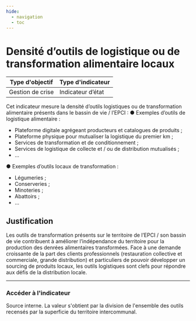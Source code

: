 ```yaml
---
hide:
  - navigation
  - toc
---
```

# Densité d’outils de logistique ou de transformation alimentaire locaux 

|Type d'objectif|Type d'indicateur|
|--|--|
|Gestion de crise|Indicateur d’état|

Cet indicateur mesure la densité d’outils logistiques ou de transformation alimentaire présents dans le bassin de vie / l’EPCI : 
●  Exemples d’outils de logistique alimentaire : 
* Plateforme digitale agrégeant producteurs et catalogues de produits ; 
* Plateforme physique pour mutualiser la logistique du premier km ; 
* Services de transformation et de conditionnement ; 
* Services de logistique de collecte et / ou de distribution mutualisés ; 
*  … 
 
●  Exemples d’outils locaux de transformation : 
* Légumeries ; 
* Conserveries ; 
* Minoteries ; 
* Abattoirs ; 
*  … 

## Justification

Les  outils  de  transformation  présents  sur  le  territoire  de  l’EPCI  /  son  bassin  de  vie contribuent  à  améliorer  l’indépendance du territoire pour la production des denrées alimentaires transformées. 
Face  à  une  demande  croissante  de  la  part  des  clients  professionnels  (restauration collective  et  commerciale,  grande  distribution)  et particuliers de pouvoir développer un sourcing de produits locaux, les outils logistiques sont clefs pour répondre aux défis de la distribution locale. 

---

### Accéder à l'indicateur

Source interne. La valeur s'obtient par la division de l'ensemble des outils recensés par la superficie du territoire intercommunal.  
